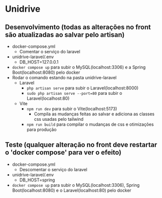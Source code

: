 # Unidrive

## Desenvolvimento (todas as alterações no front são atualizadas ao salvar pelo artisan)
- docker-compose.yml
    - Comentar o serviço do laravel
- unidrive-laravel/.env
    - DB_HOST=127.0.0.1
- `docker compose up` para subir o MySQL(localhost:3306) e a Spring Boot(localhost:8080) pelo docker
- Rodar o comando estando na pasta unidrive-laravel
    - Laravel 
        - `php artisan serve` para subir o Laravel(localhost:8000) 
        - `sudo php artisan serve --port=80` para subir o Laravel(localhost:80)
    - Vite
        - `npm run dev` para subir o Vite(localhost:5173)
            - Compila as mudanças feitas ao salvar e adiciona as classes css usadas pelo tailwind
        - `npm run build` para compilar o mudanças de css e otimizações para produção

## Teste (qualquer alteração no front deve restartar o 'docker compose' para ver o efeito)
- docker-compose.yml
    - Descomentar o serviço do laravel
- unidrive-laravel/.env
    - DB_HOST=spring
- `docker compose up` para subir o MySQL(localhost:3306), Spring Boot(localhost:8080) e o Laravel(localhost:80) pelo docker